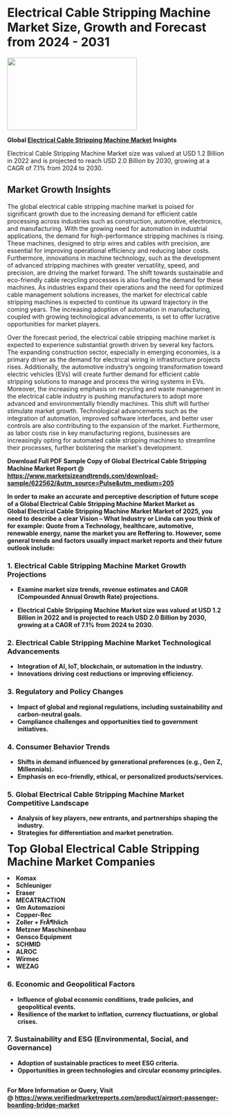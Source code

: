 <H1>Electrical Cable Stripping Machine Market Size, Growth and Forecast from 2024 - 2031</H1><img class="aligncenter size-medium wp-image-584254" src="https://thirdeyenews.in/wp-content/uploads/2024/09/Global-Market-Research-300x168.jpeg" alt="" width="300" height="168" /><p><strong>Global&nbsp;<a href="https://www.marketsizeandtrends.com/download-sample/622562/&amp;utm_source=Pulse&amp;utm_medium=205">Electrical Cable Stripping Machine Market</a> Insights</strong></p><p>Electrical Cable Stripping Machine Market size was valued at USD 1.2 Billion in 2022 and is projected to reach USD 2.0 Billion by 2030, growing at a CAGR of 7.1% from 2024 to 2030.</p><p><h2>Market Growth Insights</h2> <p>The global electrical cable stripping machine market is poised for significant growth due to the increasing demand for efficient cable processing across industries such as construction, automotive, electronics, and manufacturing. With the growing need for automation in industrial applications, the demand for high-performance stripping machines is rising. These machines, designed to strip wires and cables with precision, are essential for improving operational efficiency and reducing labor costs. Furthermore, innovations in machine technology, such as the development of advanced stripping machines with greater versatility, speed, and precision, are driving the market forward. The shift towards sustainable and eco-friendly cable recycling processes is also fueling the demand for these machines. As industries expand their operations and the need for optimized cable management solutions increases, the market for electrical cable stripping machines is expected to continue its upward trajectory in the coming years. The increasing adoption of automation in manufacturing, coupled with growing technological advancements, is set to offer lucrative opportunities for market players.</p> <p><strong></strong></p> <p>Over the forecast period, the electrical cable stripping machine market is expected to experience substantial growth driven by several key factors. The expanding construction sector, especially in emerging economies, is a primary driver as the demand for electrical wiring in infrastructure projects rises. Additionally, the automotive industry’s ongoing transformation toward electric vehicles (EVs) will create further demand for efficient cable stripping solutions to manage and process the wiring systems in EVs. Moreover, the increasing emphasis on recycling and waste management in the electrical cable industry is pushing manufacturers to adopt more advanced and environmentally friendly machines. This shift will further stimulate market growth. Technological advancements such as the integration of automation, improved software interfaces, and better user controls are also contributing to the expansion of the market. Furthermore, as labor costs rise in key manufacturing regions, businesses are increasingly opting for automated cable stripping machines to streamline their processes, further bolstering the market's development.</p> <p><strong></p><p><span class=""><strong>Download Full PDF Sample Copy of Global Electrical Cable Stripping Machine Market Report</strong> @ <a href="https://www.marketsizeandtrends.com/download-sample/622562/&amp;utm_source=Pulse&amp;utm_medium=205" target="_blank">https://www.marketsizeandtrends.com/download-sample/622562/&amp;utm_source=Pulse&amp;utm_medium=205</a></span></p><p>In order to make an accurate and perceptive description of future scope of a Global&nbsp;Electrical Cable Stripping Machine Market Market as Global&nbsp;Electrical Cable Stripping Machine Market Market of 2025, you need to describe a clear Vision &ndash; What Industry or Linda can you think of for example: Quote from a Technology, healthcare, automotive, renewable energy, name the market you are Reffering to. However, some general trends and factors usually impact market reports and their future outlook include:</p><h3>1.&nbsp;<strong>Electrical Cable Stripping Machine Market Growth Projections</strong></h3><ul><li>Examine market size trends, revenue estimates and CAGR (Compounded Annual Growth Rate) projections.</li><li><p>Electrical Cable Stripping Machine Market size was valued at USD 1.2 Billion in 2022 and is projected to reach USD 2.0 Billion by 2030, growing at a CAGR of 7.1% from 2024 to 2030.</p></li></ul><h3>2.&nbsp;<strong>Electrical Cable Stripping Machine Market Technological Advancements</strong></h3><ul><li>Integration of AI, IoT, blockchain, or automation in the industry.</li><li>Innovations driving cost reductions or improving efficiency.</li></ul><h3>3.&nbsp;<strong>Regulatory and Policy Changes</strong></h3><ul><li>Impact of global and regional regulations, including sustainability and carbon-neutral goals.</li><li>Compliance challenges and opportunities tied to government initiatives.</li></ul><h3>4.&nbsp;<strong>Consumer Behavior Trends</strong></h3><ul><li>Shifts in demand influenced by generational preferences (e.g., Gen Z, Millennials).</li><li>Emphasis on eco-friendly, ethical, or personalized products/services.</li></ul><h3>5.&nbsp;<strong>Global Electrical Cable Stripping Machine Market Competitive Landscape</strong></h3><ul><li>Analysis of key players, new entrants, and partnerships shaping the industry.</li><li>Strategies for differentiation and market penetration.</li></ul><p data-pm-slice="1 1 []"><span style="color: inherit; font-family: inherit; font-size: 25px;">Top Global Electrical Cable Stripping Machine Market Companies</span></p><div class="" data-test-id=""><p><li>Komax</li><li> Schleuniger</li><li> Eraser</li><li> MECATRACTION</li><li> Gm Automazioni</li><li> Copper-Rec</li><li> Zoller + FrÃ¶hlich</li><li> Metzner Maschinenbau</li><li> Gensco Equipment</li><li> SCHMID</li><li> ALROC</li><li> Wirmec</li><li> WEZAG</li></p></div><h3>6.&nbsp;<strong>Economic and Geopolitical Factors</strong></h3><ul><li>Influence of global economic conditions, trade policies, and geopolitical events.</li><li>Resilience of the market to inflation, currency fluctuations, or global crises.</li></ul><h3>7.&nbsp;<strong>Sustainability and ESG (Environmental, Social, and Governance)</strong></h3><ul><li>Adoption of sustainable practices to meet ESG criteria.</li><li>Opportunities in green technologies and circular economy principles.</li></ul><h2><strong style="font-size: 14px;">For More Information or Query, Visit @&nbsp;</strong><a style="background-color: #ffffff; font-size: 14px;" href="https://www.marketsizeandtrends.com/report/electrical-cable-stripping-machine-market/" target="_blank">https://www.verifiedmarketreports.com/product/airport-passenger-boarding-bridge-market</a></h2>
